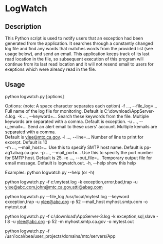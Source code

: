 # LogWatch

## Description
  This Python script is used to notify users that an exception had been generated from the application. It searches through a constantly changed log file and find any words that matches words from the provided list (see usage below), and send an email. This application keeps track of its last read location in the file, so subsequent execution of this program will continue from its last read location and it will not resend email to users for exeptions which were already read in the file.  

## Usage
python logwatch.py [options] 

Options:
  (note: A space character separates each option)
  -f ..., --file_log=...  Full name of the log file for monitoring. 
                          Default is C:\\download\\AppServer-4.log.
  -k ..., --keyword=...   Search these keywords from the file. Multiple
                          keywords are separated with a comma. 
                          Default is exception.
  -u ..., --u_email=...   Send an alert email to these users' account.
                          Multiple kemails are separated with a comma.  
                          Default is ylee@mtc.ca.gov.
  -l ..., --line=...      Number of line to print for excerpt.
                          Default is 10              
  -m ..., --mail_host=... Use this to specify SMTP host name. 
                          Default is pp-ag1.abag.ca.gov.
  -p ..., --mail_port=... Use this to specify the port number for SMTP host. 
                          Default is 25.
  -o ..., --out_file=...  Temporary output file for email message. 
                          Default is logwatch.out.
  -h, --help              show this help

Examples:
  python logwatch.py --help (or -h)
  
  python logwatch.py -f c:\mytest.log -k exception,error,bad,trap -u ylee@abc.com,john@mtc.ca.gov,atti@abag.com
  
  python logwatch.py --file_log /usr/local/mytest.log --keyword exception,trap -u ylee@abc.org -p 52 --mail_host myhost.smtp.com -o mytest.out
  
  python logwatch.py -f c:\\download\\AppServer-3.log -k exception,sql,slave -l 8 -u ylee@abc.org -p 52 -m myhost.smtp.ca.gov -o mytest.out

  python logwatch.py -f /usr/local/bea/user_projects/domains/mtc/servers/App